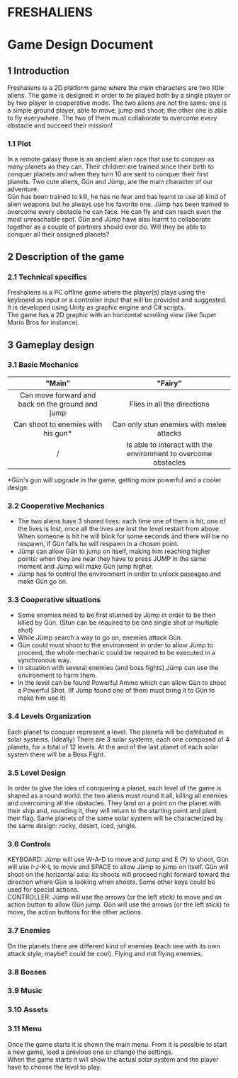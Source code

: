 # FRESHALIENS

# Game Design Document

## 1 Introduction

Freshaliens is a 2D platform game where the main characters are two little aliens.
The game is designed in order to be played both by a single player or by two player
in cooperative mode.
The two aliens are not the same: one is a simple ground player, able to move, jump and shoot; the other one
is able to fly everywhere. The two of them must collaborate to overcome every obstacle and succeed their mission!
### 1.1 Plot

In a remote galaxy there is an ancient alien race that use to conquer as many planets as they can.
Their children are trained since their birth to conquer planets and when they turn 10 are sent to conquer their first planets.
Two cute aliens, Gün and Jümp, are the main character of our adventure.  
Gün has been trained to kill, he has no fear and has learnt to use all kind of alien weapons but he always use his favorite one.
Jümp has been trained to overcome every obstacle he can face. He can fly and can reach even the most unreachable spot.
Gün and Jümp have also learnt to collaborate together as a couple of partners should ever do.
Will they be able to conquer all their assigned planets?

## 2 Description of the game
### 2.1 Technical specifics

Freshaliens is a PC offline game where the player(s) plays using the keyboard as input or a controller input that will be provided and suggested.  
It is developed using Unity as graphic engine and C# scripts.  
The game has a 2D graphic with an horizontal scrolling view (like Super Mario Bros for instance).

## 3 Gameplay design

### 3.1 Basic Mechanics

|                      "Main"                      |                            "Fairy"                             |
|:------------------------------------------------:|:--------------------------------------------------------------:|
| Can move forward and back on the ground and jump |                  Flies in all the directions                   |
|       Can shoot to enemies with his gun\*        |            Can only stun enemies with melee attacks            |
|                        /                         | Is able to interact with the environment to overcome obstacles |

*Gün's gun will upgrade in the game, getting more powerful and a cooler design.

### 3.2 Cooperative Mechanics

- The two aliens have 3 shared lives: each time one of them is hit, one of the lives is lost, once all the lives are lost the level restart from above.
  When someone is hit he will blink for some seconds and there will be no respawn, if Gün falls he will respawn in a chosen point.
- Jümp can allow Gün to jump on itself, making him reaching higher points: when they are near they have to press JUMP in the same moment and Jümp will make Gün jump higher.
- Jümp has to control the environment in order to unlock passages and make Gün go on.

### 3.3 Cooperative situations

- Some enemies need to be first stunned by Jümp in order to be then killed by Gün. (Stun can be required to be one single shot or multiple shot)
- While Jümp search a way to go on, enemies attack Gün.
- Gün could must shoot to the environment in order to allow Jümp to proceed, the whole mechanic could be required to be executed in a synchronous way.
- In situation with several enemies (and boss fights) Jümp can use the environment to harm them.
- In the level can be found Powerful Ammo which can allow Gün to shoot a Powerful Shot.
  (If Jümp found one of them must bring it to Gün to make him use it)

### 3.4 Levels Organization

Each planet to conquer represent a level. The planets will be distributed in solar systems. (Ideally) There are 3 solar systems, each one composed of 4 planets, for a total of 12 levels.
At the and of the last planet of each solar system there will be a Boss Fight.

### 3.5 Level Design

In order to give the idea of conquering a planet, each level of the game is shaped as a round world: the two aliens must round it all, killing all enemies and overcoming all the obstacles. 
They land on a point on the planet with their ship and, rounding it, they will return to the starting point and plant their flag.
Same planets of the same solar system will be characterized by the same design: rocky, desert, iced, jungle.

### 3.6 Controls

KEYBOARD: Jümp will use W-A-D to move and jump and E (?) to shoot, Gün will use I-J-K-L to move and SPACE to allow Jümp to jump on itself.
Gün will shoot on the horizontal axis: its shoots will proceed right forward toward the direction where Gün is looking when shoots.
Some other keys could be used for special actions.  
CONTROLLER: Jümp will use the arrows (or the left stick) to move and an action button to allow Gün jump. Gün will use the arrows (or the left stick) to move, the action buttons for the other actions.

### 3.7 Enemies

On the planets there are different kind of enemies (each one with its own attack style, maybe? could be cool). Flying and not flying enemies.

### 3.8 Bosses

### 3.9 Music

### 3.10 Assets

### 3.11 Menu
Once the game starts it is shown the main menu. From it is possible to start a new game, load a previous one or change the settings.  
When the game starts it will show the actual solar system and the player have to choose the level to play.  
